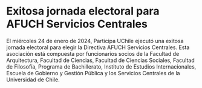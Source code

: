 # Exitosa jornada electoral para AFUCH Servicios Centrales
El miércoles 24 de enero de 2024, Participa UChile ejecutó una exitosa jornada electoral para elegir la Directiva AFUCH Servicios Centrales. Esta asociación está  compuesta por funcionarios socios de la Facultad de Arquitectura, Facultad de Ciencias, Facultad de Ciencias Sociales, Facultad de Filosofía, Programa de Bachillerato, Instituto de Estudios Internacionales, Escuela de Gobierno y Gestión Pública y los Servicios Centrales de la Universidad de Chile.

